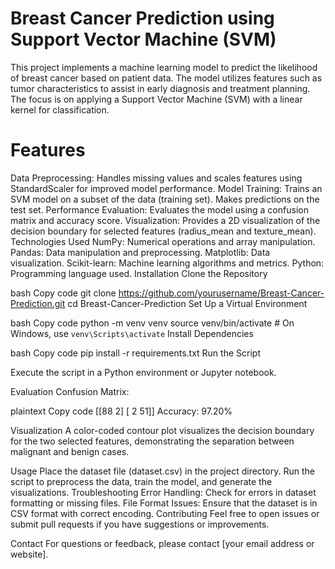 # Breast Cancer Prediction using Support Vector Machine (SVM)
This project implements a machine learning model to predict the likelihood of breast cancer based on patient data. The model utilizes features such as tumor characteristics to assist in early diagnosis and treatment planning. The focus is on applying a Support Vector Machine (SVM) with a linear kernel for classification.

# Features
Data Preprocessing:
Handles missing values and scales features using StandardScaler for improved model performance.
Model Training:
Trains an SVM model on a subset of the data (training set).
Makes predictions on the test set.
Performance Evaluation:
Evaluates the model using a confusion matrix and accuracy score.
Visualization:
Provides a 2D visualization of the decision boundary for selected features (radius_mean and texture_mean).
Technologies Used
NumPy: Numerical operations and array manipulation.
Pandas: Data manipulation and preprocessing.
Matplotlib: Data visualization.
Scikit-learn: Machine learning algorithms and metrics.
Python: Programming language used.
Installation
Clone the Repository

bash
Copy code
git clone https://github.com/yourusername/Breast-Cancer-Prediction.git
cd Breast-Cancer-Prediction
Set Up a Virtual Environment

bash
Copy code
python -m venv venv
source venv/bin/activate  # On Windows, use `venv\Scripts\activate`
Install Dependencies

bash
Copy code
pip install -r requirements.txt
Run the Script

Execute the script in a Python environment or Jupyter notebook.

Evaluation
Confusion Matrix:

plaintext
Copy code
[[88  2]
 [ 2 51]]
Accuracy: 97.20%

Visualization
A color-coded contour plot visualizes the decision boundary for the two selected features, demonstrating the separation between malignant and benign cases.

Usage
Place the dataset file (dataset.csv) in the project directory.
Run the script to preprocess the data, train the model, and generate the visualizations.
Troubleshooting
Error Handling: Check for errors in dataset formatting or missing files.
File Format Issues: Ensure that the dataset is in CSV format with correct encoding.
Contributing
Feel free to open issues or submit pull requests if you have suggestions or improvements.

Contact
For questions or feedback, please contact [your email address or website].

